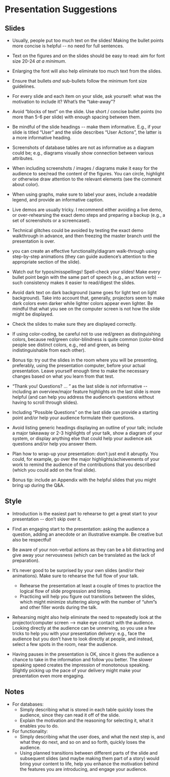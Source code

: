 
# Presentation Suggestions

## Slides
* Usually, people put too much text on the slides! Making the bullet points more concise is helpful -- no need for full sentences.
* Text on the figures and on the slides should be easy to read: aim for font size 20-24 *at a minimum*. 
 * Enlarging the font will also help eliminate too much text from the slides. 
 * Ensure that bullets *and* sub-bullets follow the minimum font size guidelines.


* For every slide and each item on your slide, ask yourself: what was the motivation to include it? What’s the “take-away”? 
* Avoid “blocks of text” on the slide. Use short / concise bullet points (no more than 5-6 per slide) with enough spacing between them.
* Be mindful of the slide headings -- make them informative. E.g., if your slide is titled “User” and the slide describes “User Actions”, the latter is a more informative heading.
*  Screenshots of database tables are not as informative as a diagram could be; e.g., diagrams visually show connection between various attributes.
  *  When including screenshots /  images / diagrams make it easy for the audience to see/read the content of the figures. You can circle, highlight or otherwise draw attention to the relevant elements (see the comment about color).
  *  When using graphs, make sure to label your axes, include a readable legend, and provide an informative caption.
* Live demos are usually tricky. I recommend either avoiding a live demo, or over-rehearsing the exact demo steps and preparing a backup (e.g., a set of screenshots or a screencaset).
 * Technical glitches could be avoided by testing the exact demo walkthrough in advance, and then freezing the master branch until the presentation is over. 
 * you can create an effective functionality/diagram walk-through using step-by-step animations (they can guide audience’s attention to the appropriate section of the slide).


* Watch out for typos/misspellings!  Spell-check your slides!
Make every bullet point begin with the same part of speech (e.g., an action verb) -- such consistency makes it easier to read/digest the slides.
*  Avoid dark text on dark background (same goes for light text on light background). Take into account that, generally, projectors seem to make dark colors even darker while lighter colors appear even lighter. Be mindful that what you see on the computer screen is not how the slide might be displayed. 
  *  Check the slides to make sure they are displayed correctly.
  *  If using color-coding, be careful not to use red/green as distinguishing colors, because red/green color-blindness is quite common (color-blind people see distinct colors, e.g., red and green, as being indistinguishable from each other).
* Bonus tip: try out the slides in the room where you will be presenting, preferably, using the presentation computer, before your actual presentation. Leave yourself enough time to make the necessary changes based on what you learn from that test.


*  “Thank you! Questions? ... ” as the last slide is *not* informative -- including an overview/major feature highlights on the last slide is more helpful (and can help you address the audience’s questions without having to scroll through slides).
* Including “Possible Questions” on the last slide can provide a starting point and/or help your audience formulate their questions. 
* Avoid listing generic headings displaying an outline of your talk; include a major takeaway or 2-3 highlights of your talk, show a diagram of your system, or display anything else that could help your audience ask questions and/or help you answer them.
*  Plan how to wrap-up your presentation: don’t just end it abruptly. You could, for example, go over the major highlights/achievements of your work to remind the audience of the contributions that you described (which you could add on the final slide).
* Bonus tip: include an Appendix with the helpful slides that you might bring up during the Q&A.

## Style
* Introduction is the easiest part to rehearse to get a great start to your presentation -- don’t skip over it. 
* Find an engaging start to the presentation: asking the audience a question, adding an anecdote or an illustrative example. 
Be creative but also be respectful!
* Be aware of your non-verbal actions as they can be a bit distracting and give away your nervousness (which can be translated as the lack of preparation).
* It’s never good to be surprised by your own slides (and/or their animations). Make sure to rehearse the full flow of your talk.
  *  Rehearse the presentation at least a couple of times to practice the logical flow of slide progression and timing. 
  * Practicing will help you figure out transitions between the slides, which might minimize stuttering along with the number of “uhm”s and other filler words during the talk. 
* Rehearsing might also help eliminate the need to repeatedly look at the projector/computer screen --> make eye contact with the audience.
Looking directly at the audience can be unnerving, so you use a few tricks to help you with your presentation delivery: e.g., face the audience but you don’t have to look directly at people, and instead, select a few spots in the room, near the audience.

* Having pauses in the presentation is OK, since it gives the audience a chance to take in the information and follow you better. 
The slower speaking speed creates the impression of monotonous speaking. Slightly picking up the pace of your delivery might make your presentation even more engaging.


## Notes

* For databases:
  * Simply describing what is stored in each table quickly loses the audience, since they can read it off of the slide. 
  * Explain the motivation and the reasoning for selecting it, what it enables you to do.
* For functionality:
  * Simply describing what the user does, and what the next step is, and what they do next, and so on and so forth, quickly loses the audience. 
  * Using planned transitions between different parts of the slide and subsequent slides (and maybe making them part of a story) would bring your content to life, help you enhance the motivation behind the features you are introducing, and engage your audience.
